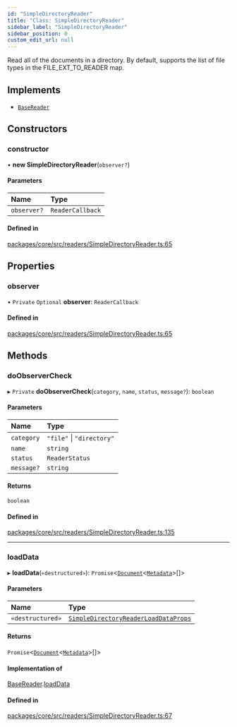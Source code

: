 ```yaml
---
id: "SimpleDirectoryReader"
title: "Class: SimpleDirectoryReader"
sidebar_label: "SimpleDirectoryReader"
sidebar_position: 0
custom_edit_url: null
---
```


Read all of the documents in a directory.
By default, supports the list of file types
in the FILE_EXT_TO_READER map.

## Implements

- [`BaseReader`](../interfaces/BaseReader.md)

## Constructors

### constructor

• **new SimpleDirectoryReader**(`observer?`)

#### Parameters

| Name        | Type             |
| :---------- | :--------------- |
| `observer?` | `ReaderCallback` |

#### Defined in

[packages/core/src/readers/SimpleDirectoryReader.ts:65](https://github.com/run-llama/LlamaIndexTS/blob/3552de1/packages/core/src/readers/SimpleDirectoryReader.ts#L65)

## Properties

### observer

• `Private` `Optional` **observer**: `ReaderCallback`

#### Defined in

[packages/core/src/readers/SimpleDirectoryReader.ts:65](https://github.com/run-llama/LlamaIndexTS/blob/3552de1/packages/core/src/readers/SimpleDirectoryReader.ts#L65)

## Methods

### doObserverCheck

▸ `Private` **doObserverCheck**(`category`, `name`, `status`, `message?`): `boolean`

#### Parameters

| Name       | Type                      |
| :--------- | :------------------------ |
| `category` | `"file"` \| `"directory"` |
| `name`     | `string`                  |
| `status`   | `ReaderStatus`            |
| `message?` | `string`                  |

#### Returns

`boolean`

#### Defined in

[packages/core/src/readers/SimpleDirectoryReader.ts:135](https://github.com/run-llama/LlamaIndexTS/blob/3552de1/packages/core/src/readers/SimpleDirectoryReader.ts#L135)

---

### loadData

▸ **loadData**(`«destructured»`): `Promise`<[`Document`](Document.md)<[`Metadata`](../#metadata)\>[]\>

#### Parameters

| Name             | Type                                                                           |
| :--------------- | :----------------------------------------------------------------------------- |
| `«destructured»` | [`SimpleDirectoryReaderLoadDataProps`](../#simpledirectoryreaderloaddataprops) |

#### Returns

`Promise`<[`Document`](Document.md)<[`Metadata`](../#metadata)\>[]\>

#### Implementation of

[BaseReader](../interfaces/BaseReader.md).[loadData](../interfaces/BaseReader.md#loaddata)

#### Defined in

[packages/core/src/readers/SimpleDirectoryReader.ts:67](https://github.com/run-llama/LlamaIndexTS/blob/3552de1/packages/core/src/readers/SimpleDirectoryReader.ts#L67)
